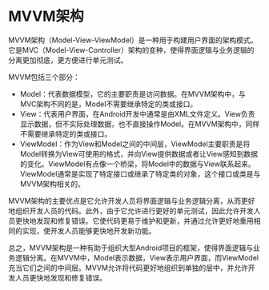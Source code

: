 # MVVM架构
MVVM架构（Model-View-ViewModel）是一种用于构建用户界面的架构模式。它是MVC（Model-View-Controller）架构的变种，使得界面逻辑与业务逻辑的分离更加彻底，更方便进行单元测试。

MVVM包括三个部分：

* Model：代表数据模型，它的主要职责是访问数据。在MVVM架构中，与MVC架构不同的是，Model不需要继承特定的类或接口。
* View：代表用户界面，在Android开发中通常是由XML文件定义。View负责显示数据，但不实际处理数据，也不直接操作Model。在MVVM架构中，同样不需要继承特定的类或接口。
* ViewModel：作为View和Model之间的中间层，ViewModel主要职责是将Model转换为View可使用的格式，并向View提供数据或者让View感知到数据的变化。ViewModel有点像一个桥梁，将Model中的数据与View联系起来。ViewModel通常是实现了特定接口或继承了特定类的对象，这个接口或类是与MVVM架构相关的。

MVVM架构的主要优点是它允许开发人员将界面逻辑与业务逻辑分离，从而更好地组织开发人员的代码。此外，由于它允许进行更好的单元测试，因此允许开发人员更快地发现和修复错误。它使代码更易于维护和更新，并通过允许更好地重用相同的实现，使开发人员能够更快地开发新功能。

总之，MVVM架构是一种有助于组织大型Android项目的框架，使得界面逻辑与业务逻辑分离。在MVVM中，Model表示数据，View表示用户界面，而ViewModel充当它们之间的中间层。MVVM允许将代码更好地组织到单独的层中，并允许开发人员更快地发现和修复错误。